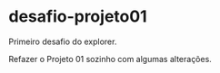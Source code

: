 # desafio-projeto01
Primeiro desafio do explorer.

Refazer o Projeto 01 sozinho com algumas alterações.
